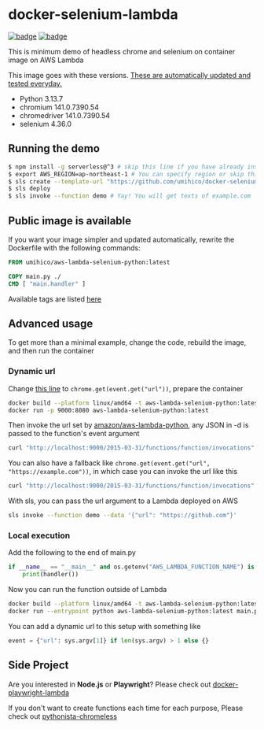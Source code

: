 # docker-selenium-lambda

[![badge](https://github.com/umihico/docker-selenium-lambda/actions/workflows/demo-test.yml/badge.svg)](https://github.com/umihico/docker-selenium-lambda/actions/workflows/demo-test.yml)
[![badge](https://github.com/umihico/docker-selenium-lambda/actions/workflows/auto-update.yml/badge.svg)](https://github.com/umihico/docker-selenium-lambda/actions/workflows/auto-update.yml)

This is minimum demo of headless chrome and selenium on container image on AWS Lambda

This image goes with these versions. [These are automatically updated and tested everyday.](https://github.com/umihico/docker-selenium-lambda/actions)

- Python 3.13.7
- chromium 141.0.7390.54
- chromedriver 141.0.7390.54
- selenium 4.36.0

## Running the demo

```bash
$ npm install -g serverless@^3 # skip this line if you have already installed Serverless Framework
$ export AWS_REGION=ap-northeast-1 # You can specify region or skip this line. us-east-1 will be used by default.
$ sls create --template-url "https://github.com/umihico/docker-selenium-lambda/tree/main" --path docker-selenium-lambda && cd $_
$ sls deploy
$ sls invoke --function demo # Yay! You will get texts of example.com
```

## Public image is available

If you want your image simpler and updated automatically, rewrite the Dockerfile with the following commands:

```Dockerfile
FROM umihico/aws-lambda-selenium-python:latest

COPY main.py ./
CMD [ "main.handler" ]
```

Available tags are listed [here](https://hub.docker.com/r/umihico/aws-lambda-selenium-python/tags)

## Advanced usage

To get more than a minimal example, change the code, rebuild the image, and then run the container

### Dynamic url

Change [this line](https://github.com/umihico/docker-selenium-lambda/blob/7a19acc/main.py#L25) to `chrome.get(event.get("url"))`, prepare the container

```bash
docker build --platform linux/amd64 -t aws-lambda-selenium-python:latest .
docker run -p 9000:8080 aws-lambda-selenium-python:latest
```

Then invoke the url set by [amazon/aws-lambda-python](https://hub.docker.com/r/amazon/aws-lambda-python#usage), any JSON in -d is passed to the function's event argument

```bash
curl "http://localhost:9000/2015-03-31/functions/function/invocations" -d '{"url": "https://example.com"}'
```

You can also have a fallback like `chrome.get(event.get("url", "https://example.com"))`, in which case you can invoke the url like this

```bash
curl "http://localhost:9000/2015-03-31/functions/function/invocations" -d '{}'
```

With sls, you can pass the url argument to a Lambda deployed on AWS

```bash
sls invoke --function demo --data '{"url": "https://github.com"}'
```

### Local execution

Add the following to the end of main.py

```python
if __name__ == "__main__" and os.getenv("AWS_LAMBDA_FUNCTION_NAME") is None:
    print(handler())
```

Now you can run the function outside of Lambda

```bash
docker build --platform linux/amd64 -t aws-lambda-selenium-python:latest .
docker run --entrypoint python aws-lambda-selenium-python:latest main.py
```

You can add a dynamic url to this setup with something like

```python
event = {"url": sys.argv[1]} if len(sys.argv) > 1 else {}
```

## Side Project

Are you interested in **Node.js** or **Playwright**? Please check out [docker-playwright-lambda](https://github.com/umihico/docker-playwright-lambda)

If you don't want to create functions each time for each purpose, Please check out [pythonista-chromeless](https://github.com/umihico/pythonista-chromeless)
